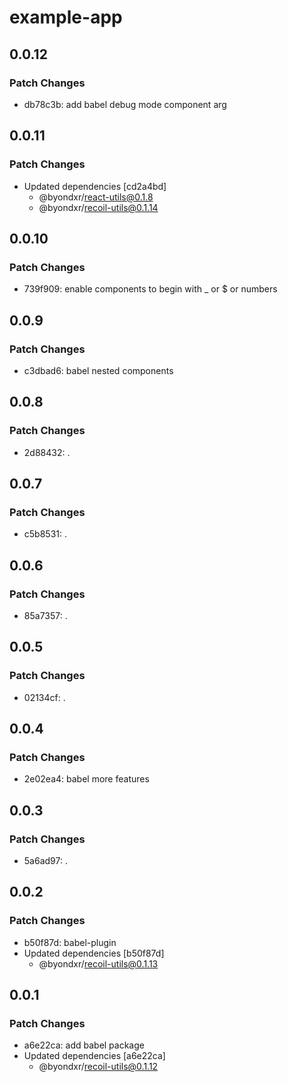 # example-app

## 0.0.12

### Patch Changes

- db78c3b: add babel debug mode component arg

## 0.0.11

### Patch Changes

- Updated dependencies [cd2a4bd]
  - @byondxr/react-utils@0.1.8
  - @byondxr/recoil-utils@0.1.14

## 0.0.10

### Patch Changes

- 739f909: enable components to begin with \_ or $ or numbers

## 0.0.9

### Patch Changes

- c3dbad6: babel nested components

## 0.0.8

### Patch Changes

- 2d88432: .

## 0.0.7

### Patch Changes

- c5b8531: .

## 0.0.6

### Patch Changes

- 85a7357: .

## 0.0.5

### Patch Changes

- 02134cf: .

## 0.0.4

### Patch Changes

- 2e02ea4: babel more features

## 0.0.3

### Patch Changes

- 5a6ad97: .

## 0.0.2

### Patch Changes

- b50f87d: babel-plugin
- Updated dependencies [b50f87d]
  - @byondxr/recoil-utils@0.1.13

## 0.0.1

### Patch Changes

- a6e22ca: add babel package
- Updated dependencies [a6e22ca]
  - @byondxr/recoil-utils@0.1.12
